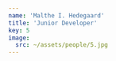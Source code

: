 ```yaml
---
name: 'Malthe I. Hedegaard'
title: 'Junior Developer'
key: 5
image:
  src: ~/assets/people/5.jpg
---
```

